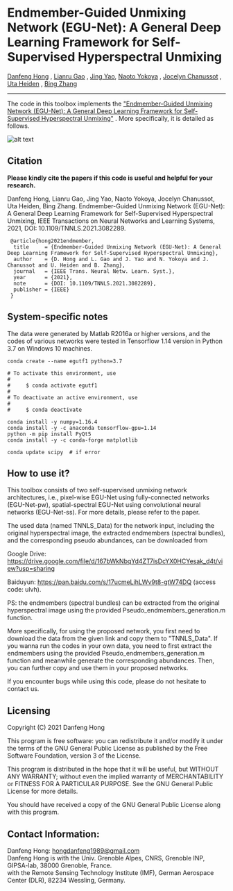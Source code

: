 # Endmember-Guided Unmixing Network (EGU-Net): A General Deep Learning Framework for Self-Supervised Hyperspectral Unmixing

[Danfeng Hong](https://sites.google.com/view/danfeng-hong)
, [Lianru Gao](https://scholar.google.com/citations?hl=en&user=f6OnhtcAAAAJ)
, [Jing Yao](https://scholar.google.com/citations?user=1SHd5ygAAAAJ&hl=en), [Naoto Yokoya](https://naotoyokoya.com/)
, [Jocelyn Chanussot](http://jocelyn-chanussot.net/)
, [Uta Heiden](https://scholar.google.de/citations?user=xgKwyocAAAAJ&hl=de)
, [Bing Zhang](http://english.radi.cas.cn/Education/PhDS/201401/t20140109_115415.html)

___________

The code in this toolbox implements
the ["Endmember-Guided Unmixing Network (EGU-Net): A General Deep Learning Framework for Self-Supervised Hyperspectral Unmixing"](https://ieeexplore.ieee.org/abstract/document/9444141)
. More specifically, it is detailed as follows.

![alt text](./networks.png)


Citation
---------------------

**Please kindly cite the papers if this code is useful and helpful for your research.**

Danfeng Hong, Lianru Gao, Jing Yao, Naoto Yokoya, Jocelyn Chanussot, Uta Heiden, Bing Zhang. Endmember-Guided Unmixing
Network (EGU-Net): A General Deep Learning Framework for Self-Supervised Hyperspectral Unmixing, IEEE Transactions on
Neural Networks and Learning Systems, 2021, DOI: 10.1109/TNNLS.2021.3082289.

     @article{hong2021endmember,
      title     = {Endmember-Guided Unmixing Network (EGU-Net): A General Deep Learning Framework for Self-Supervised Hyperspectral Unmixing},
      author    = {D. Hong and L. Gao and J. Yao and N. Yokoya and J. Chanussot and U. Heiden and B. Zhang},
      journal   = {IEEE Trans. Neural Netw. Learn. Syst.}, 
      year      = {2021},
      note      = {DOI: 10.1109/TNNLS.2021.3082289},
      publisher = {IEEE}
     }

System-specific notes
---------------------
The data were generated by Matlab R2016a or higher versions, and the codes of various networks were tested in Tensorflow
1.14 version in Python 3.7 on Windows 10 machines.

```
conda create --name egutf1 python=3.7

# To activate this environment, use
#
#     $ conda activate egutf1
#
# To deactivate an active environment, use
#
#     $ conda deactivate

conda install -y numpy=1.16.4
conda install -y -c anaconda tensorflow-gpu=1.14
python -m pip install PyQt5
conda install -y -c conda-forge matplotlib

conda update scipy  # if error
```

How to use it?
---------------------
This toolbox consists of two self-supervised unmixing network architectures, i.e., pixel-wise EGU-Net using
fully-connected networks (EGU-Net-pw), spatial-spectral EGU-Net using convolutional neural networks (EGU-Net-ss). For
more details, please refer to the paper.

The used data (named TNNLS_Data) for the network input, including the original hyperspectral image, the extracted
endmembers (spectral bundles), and the corresponding pseudo abundances, can be downloaded from

Google Drive: https://drive.google.com/file/d/167bWkNbqYd4ZT7isDcYX0HCYesak_d4t/view?usp=sharing

Baiduyun: https://pan.baidu.com/s/17ucmeLihLWv9t8-gtW74DQ (access code: ulvh).

PS: the endmembers (spectral bundles) can be extracted from the original hyperspectral image using the provided
Pseudo_endmembers_generation.m function.

More specifically, for using the proposed network, you first need to download the data from the given link and copy them
to "TNNLS_Data". If you wanna run the codes in your own data, you need to first extract the endmembers using the
provided Pseudo_endmembers_generation.m function and meanwhile generate the corresponding abundances. Then, you can
further copy and use them in your proposed networks.

If you encounter bugs while using this code, please do not hesitate to contact us.

Licensing
---------

Copyright (C) 2021 Danfeng Hong

This program is free software: you can redistribute it and/or modify it under the terms of the GNU General Public
License as published by the Free Software Foundation, version 3 of the License.

This program is distributed in the hope that it will be useful, but WITHOUT ANY WARRANTY; without even the implied
warranty of MERCHANTABILITY or FITNESS FOR A PARTICULAR PURPOSE. See the GNU General Public License for more details.

You should have received a copy of the GNU General Public License along with this program.

Contact Information:
--------------------

Danfeng Hong: hongdanfeng1989@gmail.com<br>
Danfeng Hong is with the Univ. Grenoble Alpes, CNRS, Grenoble INP, GIPSA-lab, 38000 Grenoble, France.<br>
with the Remote Sensing Technology Institute (IMF), German Aerospace Center (DLR), 82234 Wessling, Germany.
